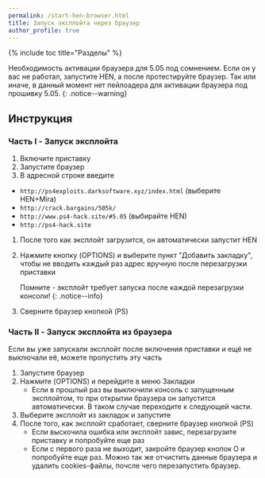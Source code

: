 ```yaml
---
permalink: /start-hen-browser.html
title: Запуск эксплойта через браузер
author_profile: true
---
```

{% include toc title="Разделы" %}

Необходимость активации браузера для 5.05 под сомнением. Если он у вас не работал, запустите HEN, а после протестируйте браузер. Так или иначе, в данный момент нет пейлоадера для активации браузера под прошивку 5.05.
{: .notice--warning}

## Инструкция

### Часть I - Запуск эксплойта 

1. Включите приставку 
1. Запустите браузер
1. В адресной строке введите
  + `http://ps4exploits.darksoftware.xyz/index.html` (выберите HEN+Mira)
  + `http://crack.bargains/505k/`
  + `http://www.ps4-hack.site/#5.05` (выбирайте HEN)
  + `http://ps4-hack.site`
1. После того как эксплойт загрузится, он автоматически запустит HEN 
1. Нажмите кнопку (OPTIONS) и выберите пункт "Добавить закладку", чтобы не вводить каждый раз адрес вручную после перезагрузки приставки

	Помните - эксплойт требует запуска после каждой перезагрузки консоли!
	{: .notice--info}
	
1. Сверните браузер кнопкой (PS)

### Часть II - Запуск эксплойта из браузера

Если вы уже запускали эксплойт после включения приставки и ещё не выключали её, можете пропустить эту часть

1. Запустите браузер 
1. Нажмите (OPTIONS) и перейдите в меню Закладки
	+ Если в прошлый раз вы выключили консоль с запущенным эксплойтом, то при открытии браузера он запустится автоматически. В таком случае переходите к следующей части. 
1. Выберите эксплойт из закладок и запустите
1. После того, как эксплойт сработает, сверните браузер кнопкой (PS)
	+ Если выскочила ошибка или эксплойт завис, перезагрузите приставку и попробуйте еще раз 
	+ Если с первого раза не выходит, закройте браузер кнопок O и попробуйте еще раз. Можно так же отчистить данные браузера и удалить cookies-файлы, почсле чего перезапустить браузер.